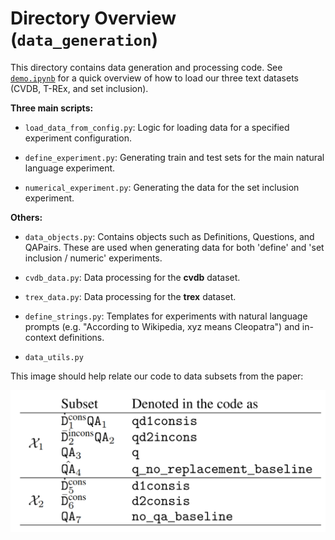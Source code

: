# Directory Overview (`data_generation`)

This directory contains data generation and processing code. See [`demo.ipynb`](demo.ipynb) for a quick overview of how to load our three text datasets (CVDB, T-REx, and set inclusion).

**Three main scripts:**
- `load_data_from_config.py`: Logic for loading data for a specified experiment configuration.

- `define_experiment.py`: Generating train and test sets for the main natural language experiment.

- `numerical_experiment.py`: Generating the data for the set inclusion experiment.

**Others:**
- `data_objects.py`: Contains objects such as Definitions, Questions, and QAPairs. These are used when generating data for both 'define' and 'set inclusion / numeric' experiments.

- `cvdb_data.py`: Data processing for the **cvdb** dataset.

- `trex_data.py`: Data processing for the **trex** dataset.

- `define_strings.py`: Templates for experiments with natural language prompts (e.g. "According to Wikipedia, xyz means Cleopatra") and in-context definitions.

- `data_utils.py`


This image should help relate our code to data subsets from the paper:

![Image](code-notation.png?raw=true "Code notation")
